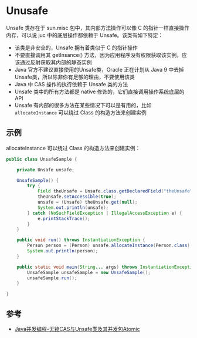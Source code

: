 # Unusafe

Unsafe 类存在于 sun.misc 包中，其内部方法操作可以像 C 的指针一样直接操作内存，可以说 juc 中的底层操作都依赖于 Unsafe。该类有如下特定：

- 该类是非安全的，Unsafe 拥有着类似于 C 的指针操作
- 不要直接调用其 getInsance() 方法，因为应用程序没有权限获取该实例，应该通过反射获取其内部的静态实例
- Java 官方不建议直接使用的Unsafe类，Oracle 正在计划从 Java 9 中去掉Unsafe类，所以除非你有足够的理由，不要使用该类
- Java 中 CAS 操作的执行依赖于 Unsafe 类的方法
- Unsafe 类中的所有方法都是 native 修饰的，它们直接调用操作系统底层的 API
- Unsafe 有内部的很多方法在某些情况下可以是有用的，比如 `allocateInstance` 可以绕过 Class 的构造方法来创建实例


## 示例

allocateInstance 可以绕过 Class 的构造方法来创建实例：

```java
public class UnsafeSample {

    private Unsafe unsafe;

    UnsafeSample() {
        try {
            Field theUnsafe = Unsafe.class.getDeclaredField("theUnsafe");
            theUnsafe.setAccessible(true);
            unsafe = (Unsafe) theUnsafe.get(null);
            System.out.println(unsafe);
        } catch (NoSuchFieldException | IllegalAccessException e) {
            e.printStackTrace();
        }
    }

    public void run() throws InstantiationException {
        Person person = (Person) unsafe.allocateInstance(Person.class);
        System.out.println(person);
    }

    public static void main(String... args) throws InstantiationException {
        UnsafeSample unsafeSample = new UnsafeSample();
        unsafeSample.run();
    }

}
```


## 参考

- [Java并发编程-无锁CAS与Unsafe类及其并发包Atomic](http://blog.csdn.net/javazejian/article/details/72772470)
